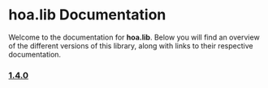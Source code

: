 # hoa.lib Documentation

Welcome to the documentation for **hoa.lib**. Below you will find an overview of the different versions of this library, along with links to their respective documentation.

### [1.4.0](./1.4.0/doc.md)
